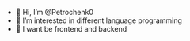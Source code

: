 - 👋 Hi, I’m @Petrochenk0
- 👀 I’m interested in different language programming
- 🌱 I want be frontend and backend 
